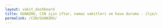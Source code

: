 ```yaml
---
layout: vakit_dashboard
title: GUANZHU, CIN için iftar, namaz vakitleri ve hava durumu - ilçe/eyalet seç
permalink: /CIN/GUANZHU/
---
```


<script type="text/javascript">
  var GLOBAL_COUNTRY = 'CIN';
  var GLOBAL_CITY = 'GUANZHU';
  var GLOBAL_STATE = '';
  var lat = 72;
  var lon = 21;
</script>

